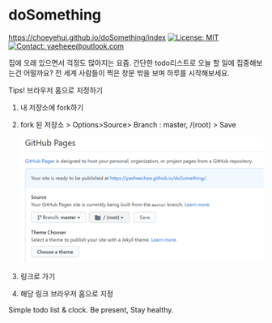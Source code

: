 # doSomething

https://choeyehui.github.io/doSomething/index
[![License: MIT](https://img.shields.io/badge/License-MIT-yellow.svg)](https://opensource.org/licenses/MIT)
[![Contact: yaeheee@outlook.com](https://img.shields.io/badge/Contact-yaeheee@outlook.com-important)](mailto:yaeheee@outlook.com)

집에 오래 있으면서 걱정도 많아지는 요즘.
간단한 todo리스트로 오늘 할 일에 집중해보는건 어떨까요?
전 세계 사람들이 찍은 창문 밖을 보며 하루를 시작해보세요.

Tips! 브라우저 홈으로 지정하기
1. 내 저장소에 fork하기

2. fork 된 저장소 > Options>Source> Branch : master, /(root) > Save

   ![스크린샷](ss1.PNG)

3. 링크로 가기

4. 해당 링크 브라우저 홈으로 지정

Simple todo list & clock.
Be present, Stay healthy.


